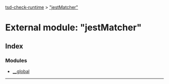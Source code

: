 [tsd-check-runtime](../README.md) > ["jestMatcher"](../modules/_jestmatcher_.md)

# External module: "jestMatcher"

## Index

### Modules

* [__global](_jestmatcher_.__global.md)

---

